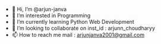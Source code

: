 - 👋 Hi, I’m @arjun-janva
- 👀 I’m interested in Programming
- 🌱 I’m currently learning Python Web Development
- 💞️ I’m looking to collaborate on inst_id : arjunn_choudharyy 
- 📫 How to reach me mail : arjunjanva2001@gmail.com

<!---
arjun-janva/arjun-janva is a ✨ special ✨ repository because its `README.md` (this file) appears on your GitHub profile.
You can click the Preview link to take a look at your changes.
--->

